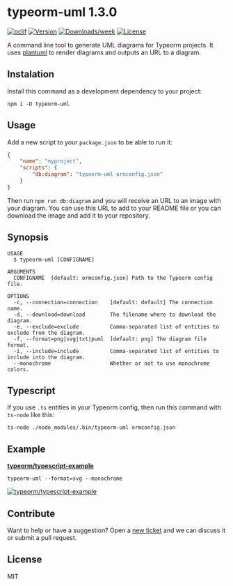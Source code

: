 # typeorm-uml 1.3.0

[![oclif](https://img.shields.io/badge/cli-oclif-brightgreen.svg)](https://oclif.io)
[![Version](https://img.shields.io/npm/v/typeorm-uml.svg)](https://www.npmjs.com/package/typeorm-uml)
[![Downloads/week](https://img.shields.io/npm/dw/typeorm-uml.svg)](https://www.npmjs.com/package/typeorm-uml)
[![License](https://img.shields.io/npm/l/typeorm-uml.svg)](https://github.com/eugene-manuilov/mynewcli/blob/master/package.json)

A command line tool to generate UML diagrams for Typeorm projects. It uses [plantuml](https://plantuml.com/) to render diagrams and outputs an URL to a diagram.

## Instalation

Install this command as a development dependency to your project:

```sh-session
npm i -D typeorm-uml
```

## Usage

Add a new script to your `package.json` to be able to run it:

```json
{
    "name": "myproject",
    "scripts": {
        "db:diagram": "typeorm-uml ormconfig.json"
    }
}
```

Then run `npm run db:diagram` and you will receive an URL to an image with your diagram. You can use this URL to add to your README file or you can download the image and add it to your repository.

## Synopsis

```sh-session
USAGE
  $ typeorm-uml [CONFIGNAME]

ARGUMENTS
  CONFIGNAME  [default: ormconfig.json] Path to the Typeorm config file.

OPTIONS
  -c, --connection=connection    [default: default] The connection name.
  -d, --download=download        The filename where to download the diagram.
  -e, --exclude=exclude          Comma-separated list of entities to exclude from the diagram.
  -f, --format=png|svg|txt|puml  [default: png] The diagram file format.
  -i, --include=include          Comma-separated list of entities to include into the diagram.
  --monochrome                   Whether or not to use monochrome colors.
```

## Typescript

If you use `.ts` entities in your Typeorm config, then run this command with `ts-node` like this:

```sh-session
ts-node ./node_modules/.bin/typeorm-uml ormconfig.json
```

## Example

[**typeorm/typescript-example**](https://github.com/typeorm/typescript-example)

```sh-session
typeorm-uml --format=svg --monochrome
```

[![typeorm/typescript-example](http://www.plantuml.com/plantuml/png/XL7DIyCm5B-_l-A9bmOTCc6NKigAEDp5moZYRQJhquOrIKdUeCNkVpVT5rhyo2s_xv2vP-bufsk0gvBUb25ijjH5hS2aIDlahaWl1CkYfe4XmuexR359CCflhnUBB1o1QGfGgPBGCpcot3NaZu0chcpf0VnMcKOwgR4EaOC2hGlS5q9ROpULipeqkXq177jn8vdUhUjGu0SWtXnseYfHnBXypgFfL0JOI4qnlcIhXwTi5TtFPWBsbuZ6UlxR7XvMZ_q1fPPZp1zVyr7O-ZHAaL__l6zGBKSb9-fi-4w7Wb-Jz_raqlU7p7z5vpl0d4mv_F0d)](http://www.plantuml.com/plantuml/png/XL7DIyCm5B-_l-A9bmOTCc6NKigAEDp5moZYRQJhquOrIKdUeCNkVpVT5rhyo2s_xv2vP-bufsk0gvBUb25ijjH5hS2aIDlahaWl1CkYfe4XmuexR359CCflhnUBB1o1QGfGgPBGCpcot3NaZu0chcpf0VnMcKOwgR4EaOC2hGlS5q9ROpULipeqkXq177jn8vdUhUjGu0SWtXnseYfHnBXypgFfL0JOI4qnlcIhXwTi5TtFPWBsbuZ6UlxR7XvMZ_q1fPPZp1zVyr7O-ZHAaL__l6zGBKSb9-fi-4w7Wb-Jz_raqlU7p7z5vpl0d4mv_F0d)

## Contribute

Want to help or have a suggestion? Open a [new ticket](https://github.com/eugene-manuilov/typeorm-uml/issues/new) and we can discuss it or submit a pull request.

## License

MIT

